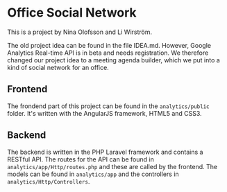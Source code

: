 # Office Social Network

This is a project by Nina Olofsson and Li Wirström.

The old project idea can be found in the file IDEA.md. However, Google Analytics Real-time API is in beta and needs registration. We therefore changed our project idea to a meeting agenda builder, which we put into a kind of social network for an office.

## Frontend
The frondend part of this project can be found in the `analytics/public` folder. It's written with the AngularJS framework, HTML5 and CSS3.

## Backend
The backend is written in the PHP Laravel framework and contains a RESTful API. The routes for the API can be found in `analytics/app/Http/routes.php` and these are called by the frontend. The models can be found in `analytics/app` and the controllers in `analytics/Http/Controllers`.
